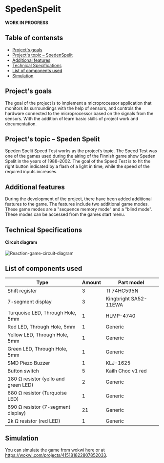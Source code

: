# SpedenSpelit

**WORK IN PROGRESS**

## Table of contensts

- [Project's goals](#projects-goals)
- [Project's topic – SpedenSpelit](#projects-topic--speden-spelit)
- [Additional features](#additional-features)
- [Technical Specifications](#technical-specifications)
- [List of components used](#list-of-components-used)
- [Simulation](#simulation)

## Project's goals

The goal of the project is to implement a microprocessor application that monitors its surroundings with the help of sensors, and controls the hardware connected to the microprocessor based on the signals from the sensors. With the addition of learn basic skills of project work and documentation.

## Project's topic – Speden Spelit

Speden Spelit Speed Test works as the project’s topic. The Speed Test was one of the games used during the airing of the Finnish game show Speden Spelit in the years of 1988–2002. The goal of the Speed Test is to hit the right button indicated by a flash of a light in time, while the speed of the required inputs increases.

## Additional features

During the development of the project, there have been added additional features to the game. The features include two additional game modes. These game modes are a "sequence memory mode" and a "blind mode". These modes can be accessed from the games start menu.

## Technical Specifications

#### Circuit diagram

![Reaction-game-circuit-diagram](https://github.com/user-attachments/assets/7d4f1c9f-e668-4620-bf99-8430fd5c6d62)


## List of components used

| Type                                | Amount      | Part model            |
|-------------------------------------|-------------|-----------------------|
|Shift register                       | 3           | TI 74HC595N           |
|7-segment display                    | 3           | Kingbright SA52-11EWA |
|Turquoise LED, Through Hole, 5mm     | 1           | HLMP-4740             |
|Red LED, Through Hole, 5mm           | 1           | Generic               |
|Yellow LED, Through Hole, 5mm        | 1           | Generic               |
|Green LED, Through Hole, 5mm         | 1           | Generic               |
|SMD Piezo Buzzer                     | 1           | KLJ-1625              |
|Button switch                        | 5           | Kailh Choc v1 red     |
|180 Ω resistor (yello and green LED) | 2           | Generic               |
|680 Ω resistor (Turquoise LED)       | 1           | Generic               |
|690 Ω resistor (7-segment display)   | 21          | Generic               |
|2k Ω resistor (red LED)              | 1           | Generic               |


## Simulation

You can simulate the game from wokwi [here](https://wokwi.com/projects/415181822807852033) or at https://wokwi.com/projects/415181822807852033.
